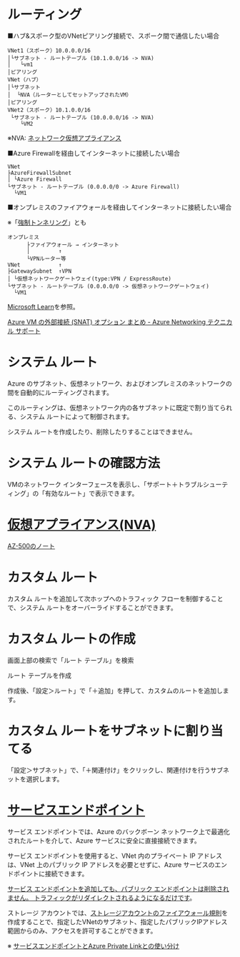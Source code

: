 # ルーティング

■ハブ&スポーク型のVNetピアリング接続で、スポーク間で通信したい場合

```
VNet1（スポーク）10.0.0.0/16
│└サブネット - ルートテーブル (10.1.0.0/16 -> NVA)
│   └vm1
│ピアリング
VNet（ハブ）
│└サブネット
│  └NVA（ルーターとしてセットアップされたVM）
│ピアリング
VNet2（スポーク）10.1.0.0/16
 └サブネット - ルートテーブル (10.0.0.0/16 -> NVA)
    └VM2
```

※NVA: [ネットワーク仮想アプライアンス](https://azure.microsoft.com/ja-jp/solutions/network-appliances/)

■Azure Firewallを経由してインターネットに接続したい場合

```
VNet
├AzureFirewallSubnet
│ └Azure Firewall
└サブネット - ルートテーブル (0.0.0.0/0 -> Azure Firewall)
  └VM1
```

■オンプレミスのファイアウォールを経由してインターネットに接続したい場合

※「[強制トンネリング](https://docs.microsoft.com/ja-jp/azure/vpn-gateway/vpn-gateway-forced-tunneling-rm)」とも

```
オンプレミス
      ├ファイアウォール → インターネット
      │         ↑
      └VPNルーター等
VNet            ↑
├GatewaySubnet  ↑VPN
│ └仮想ネットワークゲートウェイ(type:VPN / ExpressRoute)
└サブネット - ルートテーブル (0.0.0.0/0 -> 仮想ネットワークゲートウェイ)
  └VM1
```

[Microsoft Learn](https://docs.microsoft.com/ja-jp/learn/modules/control-network-traffic-flow-with-routes/2-azure-virtual-network-route)を参照。


[Azure VM の外部接続 (SNAT) オプション まとめ - Azure Networking テクニカル サポート](https://jpaztech.github.io/blog/network/snat-options-for-azure-vm/)


# システム ルート

Azure のサブネット、仮想ネットワーク、およびオンプレミスのネットワークの間を自動的にルーティングされます。 

このルーティングは、仮想ネットワーク内の各サブネットに既定で割り当てられる、システム ルートによって制御されます。 

システム ルートを作成したり、削除したりすることはできません。 

# システム ルートの確認方法

VMのネットワーク インターフェースを表示し、「サポート＋トラブルシューティング」の「有効なルート」で表示できます。

# [仮想アプライアンス(NVA)](https://azure.microsoft.com/ja-jp/solutions/network-appliances/)

[AZ-500のノート](../AZ-500/mod02-02-08-nva.md)

# カスタム ルート

カスタム ルートを追加して次ホップへのトラフィック フローを制御することで、システム ルートをオーバーライドすることができます。

# カスタム ルートの作成

画面上部の検索で「ルート テーブル」を検索

ルート テーブルを作成

作成後、「設定＞ルート」で「＋追加」を押して、カスタムのルートを追加します。

# カスタム ルートをサブネットに割り当てる

「設定＞サブネット」で、「＋関連付け」をクリックし、関連付けを行うサブネットを選択します。

# [サービスエンドポイント](https://docs.microsoft.com/ja-jp/azure/virtual-network/virtual-network-service-endpoints-overview)

サービス エンドポイントでは、Azure のバックボーン ネットワーク上で最適化されたルートを介して、Azure サービスに安全に直接接続できます。 

サービス エンドポイントを使用すると、VNet 内のプライベート IP アドレスは、VNet 上のパブリック IP アドレスを必要とせずに、Azure サービスのエンドポイントに接続できます。


[サービス エンドポイントを追加しても、パブリック エンドポイントは削除されません。 トラフィックがリダイレクトされるようになるだけです](https://docs.microsoft.com/ja-jp/learn/modules/secure-and-isolate-with-nsg-and-service-endpoints/4-vnet-service-endpoints)。

ストレージ アカウントでは、[ストレージアカウントのファイアウォール規則](https://docs.microsoft.com/ja-jp/azure/storage/common/storage-network-security)を作成することで、指定したVNetのサブネット、指定したパブリックIPアドレス範囲からのみ、アクセスを許可することができます。

※ [サービスエンドポイントとAzure Private Linkとの使い分け](https://qiita.com/nakazax/items/937a512c0b69abdbd6cf#%E4%BD%BF%E3%81%84%E5%88%86%E3%81%91--%E4%BD%B5%E7%94%A8%E3%81%AE%E3%82%A2%E3%82%A4%E3%83%87%E3%82%A3%E3%82%A2)

